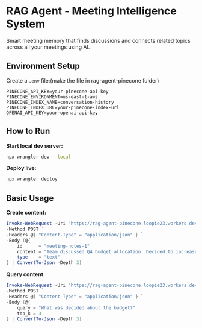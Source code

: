 # RAG Agent - Meeting Intelligence System

Smart meeting memory that finds discussions and connects related topics across all your meetings using AI.

## Environment Setup

Create a `.env` file:(make the file in rag-agent-pinecone folder)

```
PINECONE_API_KEY=your-pinecone-api-key
PINECONE_ENVIRONMENT=us-east-1-aws
PINECONE_INDEX_NAME=conversation-history
PINECONE_INDEX_URL=your-pinecone-index-url
OPENAI_API_KEY=your-openai-api-key
```

## How to Run

**Start local dev server:**

```bash
npx wrangler dev --local
```

**Deploy live:**

```bash
npx wrangler deploy
```

## Basic Usage

**Create content:**

```powershell
Invoke-WebRequest -Uri "https://rag-agent-pinecone.loopie23.workers.dev/brain/create" `
-Method POST `
-Headers @{ "Content-Type" = "application/json" } `
-Body (@{
    id      = "meeting-notes-1"
    content = "Team discussed Q4 budget allocation. Decided to increase marketing spend by 20%. Action item: John to prepare detailed breakdown by Friday."
    type    = "text"
} | ConvertTo-Json -Depth 3)
```

**Query content:**

```powershell
Invoke-WebRequest -Uri "https://rag-agent-pinecone.loopie23.workers.dev/brain/query" `
-Method POST `
-Headers @{ "Content-Type" = "application/json" } `
-Body (@{
    query = "What was decided about the budget?"
    top_k = 3
} | ConvertTo-Json -Depth 3)
```
